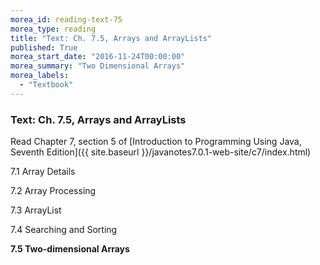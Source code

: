 ```yaml
---
morea_id: reading-text-75
morea_type: reading
title: "Text: Ch. 7.5, Arrays and ArrayLists"
published: True
morea_start_date: "2016-11-24T00:00:00"
morea_summary: "Two Dimensional Arrays"
morea_labels: 
  - "Textbook"
---
```


### Text: Ch. 7.5, Arrays and ArrayLists

Read Chapter 7, section 5 of [Introduction to Programming Using Java, Seventh Edition]({{ site.baseurl }}/javanotes7.0.1-web-site/c7/index.html)


7.1 Array Details

7.2 Array Processing

7.3 ArrayList

7.4 Searching and Sorting

**7.5 Two-dimensional Arrays**

